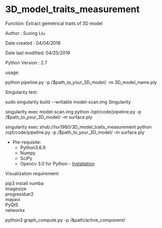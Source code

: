 # 3D_model_traits_measurement

Function: Extract gemetrical traits of 3D model 

Author            : Suxing Liu

Date created      : 04/04/2018

Date last modified: 04/25/2019

Python Version    : 2.7

        
usage: 

python pipeline.py -p /$path_to_your_3D_model/ -m 3D_model_name.ply

Singularity test:

sudo singularity build --writable model-scan.img Singularity

singularity exec model-scan.img python /opt/code/pipeline.py -p /$path_to_your_3D_model/ -m surface.ply

singularity exec shub://lsx1980/3D_model_traits_measurement python /opt/code/pipeline.py -p /$path_to_your_3D_model/ -m surface.ply

- Pre-requisite:  
    - Python3.6.9  
    - Numpy  
    - SciPy  
    - Opencv 3.0 for Python - [Installation](http://www.pyimagesearch.com/2015/06/15/install-opencv-3-0-and-python-2-7-on-osx/)
    

Visualization requirement:

  pip3 install numba \
                imagesize \
                progressbar2 \
                mayavi \
                PyQt5 \
                networkx
  
  python3 graph_compute.py -p /&path/active_component/
  
